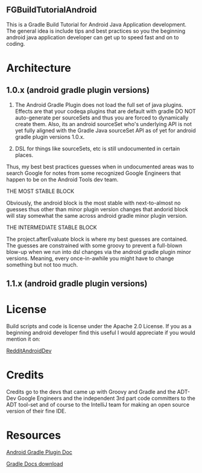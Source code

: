 FGBuildTutorialAndroid
---

This is a Gradle Build Tutorial for Android Java Application development. The general idea
is include tips and best practices so you  the beginning android java application developer
can get up to speed fast and on to coding.

# Architecture

## 1.0.x (android gradle plugin versions)

1. The Android Gradle Plugin does not load the full set of java plugins. Effects are that your codeqa
   plugins that are default with gradle DO NOT auto-generate per sourceSets and thus you
   are forced to dynamically create them. Also, its an android sourceSet who's underlying
   API is not yet fully aligned with the Gradle Java sourceSet API as of yet for
   android gradle plugin versions 1.0.x.

2. DSL for things like sourceSets, etc is still undocumented in certain places.

Thus, my best best practices guesses when in undocumented areas was to search
Google for notes from some recognized Google Engineers that happen to be on
the Android Tools dev team.

THE MOST STABLE BLOCK

Obviously, the android block is the most stable with next-to-almost no guesses
thus other than minor plugin version changes that andorid block will stay
somewhat the same across android gradle minor plugin version.

THE INTERMEDIATE STABLE BLOCK

The project.afterEvaluate block is where my best guesses are contained. The guesses are
constrained with some groovy to prevent a full-blown blow-up when we run into
dsl changes via the android gradle plugin minor versions. Meaning,
every once-in-awhile you might have to change something but not too much.


## 1.1.x (android gradle plugin versions)



# License

Build scripts and code is license under the Apache 2.0 License.
If you as a beginning android developer find this useful I would appreciate if
you would mention it on:

[RedditAndroidDev]()



# Credits

Credits go to the devs that came up with Groovy and Gradle and the ADT-Dev Google Engineers and
the independent 3rd part code committers to the ADT tool-set and of course to the IntelliJ
team for making an open source version of their fine IDE.

# Resources

[Android Gradle Plugin Doc]()

[Gradle Docs download]()


